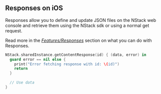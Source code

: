 ## Responses on iOS
Responses allow you to define and update JSON files on the NStack web console and retrieve them using the NStack sdk or using a normal get request.

Read more in the [*Features/Responses*](../../features/responses.html) section on what you can do with Responses.

~~~~swift
NStack.sharedInstance.getContentResponse(id) { (data, error) in
  guard error == nil else {
    print("Error fetching response with id: \(id)")
    return
  }
            
  // Use data
}
~~~~

